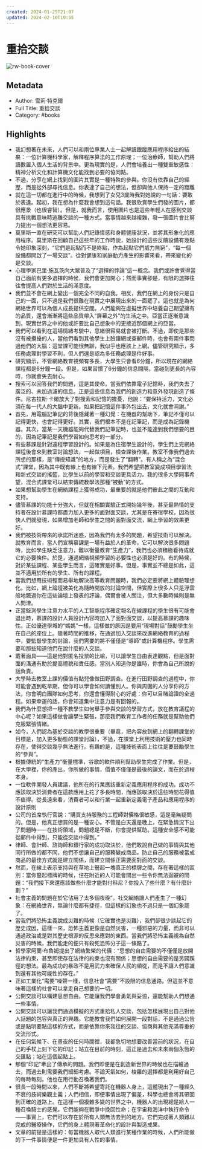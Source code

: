 ```yaml
---
created: 2024-01-25T21:07
updated: 2024-02-10T10:55
---
```

# 重拾交談

![rw-book-cover](https://readwise-assets.s3.amazonaws.com/static/images/article3.5c705a01b476.png)

## Metadata
- Author: 雪莉·特克爾
- Full Title: 重拾交談
- Category: #books

## Highlights
- 我幻想著在未來，人們可以和兩位專業人士一起解讀跟蹤應用程序給出的結果：一位計算機科學家，解釋程序算法的工作原理；一位治療師，幫助人們將讀數置入個人生活的背景中。更為現實的是，人們會培養出一種雙重敏感性：精神分析文化和計算機文化能找到必要的協同點。
- 不過，分享在網上找到的圖片其實是一種特殊的參與。你沒有依靠自己的經歷，而是從外部尋找信息。你表達了自己的想法，但卻與他人保持一定的距離
- 就在這一切都在進行中的時候，我想到了女兒3歲時我對她說的一句話：要敢於表達。起初，我在想為什麼我會想到這句話。我很欣賞學生們發的圖片，都很應景（也很睿智）。但是，就我而言，使用圖片也是這些年輕人在感到交談具有挑戰意味時逃離交談的一種方式。當事情越來越複雜，發一張圖片會比努力提出一個想法更容易。
- 莫里斯一直在研究可以幫助人們記錄情感和身體健康狀況，並將其形象化的應用程序。莫里斯在回顧自己這些年的工作時說，她設計的這些反饋設備有幾點令她印象深刻，“它們是起點而不是終點，作為起點它們威力無窮”，“每一個設備都開啟了一場交談”。從對健康和家庭動力產生的影響來看，帶來變化的是交談。
- 心理學家巴里·施瓦茨向大眾普及了“選擇的悖論”這一概念。我們或許會覺得當自己面前有更多選擇的時候，我們會更加開心；然而事實卻是，有限的選擇往往會提高人們對於生活的滿意度。
- 我們並不會在網上變出一個完全不同的自我。相反，我們在網上的身份只是自己的一面，只不過是我們很難在現實之中展現出來的一面罷了。這也就是為何網絡世界可以為個人成長提供空間。人們能夠在虛擬世界中培養自己期望擁有的品質，還會漸漸將這些品質帶入“屏幕之外”的生活之中。亞當正逐漸意識到，現實世界之中的他或許要比自己想象中的更接近那個網上的亞當。
- 我們可以看到在這場情緒考驗中，思緒很容易就會被打斷。不過，即使是那些沒有被攪擾的人，當他們看到其他學生上臉譜網或查郵件時，也會有兩件事閃過他們的大腦：這堂課可能很無聊，我似乎也應該上上網。儘管研究顯示，多任務處理對學習不利，但人們還是認為多任務處理是件好事。
- 研究顯示，不管網絡教育視頻有多長，大學生只會看6分鐘，所以現在的網絡課程都是6分鐘一段。但是，如果習慣了6分鐘的信息間隔，當碰到更長的內容時，你就會失去耐心。
- 搜索可以回答我們的問題，這是其使命。當我們依靠電子記憶時，我們失去了廣泛的、未加過濾的信息。正是這些信息為我們的創造力和意外發現創造了條件。尼古拉斯·卡爾放大了對搜索和記憶的擔憂，他說：“要保持活力，文化必須在每一代人的大腦中更新。如果把記憶這件事外包出去，文化就會凋謝。”
- 首先，用電腦記筆記的背後隱藏著一種幻覺：在機器的幫助下，筆記不僅可以記得更快，也會記得更好。其實，我們根本不是在記筆記，而是成為記錄機器。其次，當某一天機器能夠代替我們記筆記時，也並不能達到我們想要的目的，因為記筆記是我們學習如何思考的一部分。
- 有些慕課是針對遠程學習設計的。如果是為住宿學生設計的，學生們上完網絡課程後會來到教室討論想法，一起做項目，檢查課後作業。教室不像我們過去所想的那樣，是“傳授知識”的地方，而是發生了“翻轉”。有人稱之為“混合式”課堂，因為其中既有線上也有線下元素。我們希望把教室變成項目學習法和新式交談的搖籃，比學生以前的學習和交談更具活力。我的很多大學同事希望，混合式課堂可以結束傳統教學法那種“被動”的方式。
- 如果想幫助學生在網絡課程上獲得成功，最重要的就是他們彼此之間的互動和支持。
- 儘管慕課的功能十分強大，但就在相關實驗正式開始幾年後，甚至最熱情的支持者在設計慕課時都盡力加入更多的面對面交談，尤其是在寄宿學校，因為很快人們就發現，如果增加老師和學生之間的面對面交流，網上學習的效果更好。
- 我們被技術帶來的承諾所迷惑，因為我們有太多的問題，希望技術可以解決。就教育而言，當人們宣稱慕課是一場有益於人的革命，它可以解決很多問題時，比如學生缺乏注意力，難以衡量教育“生產力”，我們也必須積極看待成就它的必要條件。於是，通過網絡視頻學習的必要性也必須是好的。有的時候，對於某些課程、某些學生而言，這確實是好事。但是，事實並不總是如此，這並不適用於所有的學生、所有的課程。
- 當我們想用技術輕而易舉地解決高等教育問題時，我們必定要將網上體驗理想化。比如，網上論壇被美化為隨時開放的討論空間，但實際上很多人只是浮雲般地飄過你在這些論壇上發表的評論，偶爾會被人關注，但大多數時候則是無人問津。
- 正當監測學生注意力水平的人工智能程序確定報名在線課程的學生很有可能會退出時，慕課的設計人員設計內容時加入了面對面交談，以提高慕課的趣味性。正如優達學城的“媽媽”一樣，這樣做的原因是要用“現場對話”鼓勵學生坐在自己的座位上。隨著時間的推移，在通過加入交談來改進網絡教育的過程中，要監督學生的討論，我們需要的將不僅僅是“導師”或計算機程序。學生需要和那些知道他們在說什麼的人交談。
- 戴著面具——這是他對匿名投票的比喻，可以讓學生自由表達觀點，但是面對面的溝通有助於提高禮貌和責任感。當別人知道你是誰時，你會為自己所說的話負責。
- 大學時去教室上課的價值有點兒像做田野調查。在進行田野調查的過程中，你可能會遇到乾旱期，但你可以學會如何讀懂別人。你與周圍的人分享你的方法，你會明白團隊如何思考，你還會懂得耐心的好處：你可以目睹論證的全過程。如果幸運的話，你會知道集中注意力是有回報的。
- 我們為什麼想把一種不教學生如何舉手參與交談的學習方式，放在教育議程的中心呢？如果這樣做會讓學生緊張，那麼我們教育工作者的任務就是幫助他們克服緊張情緒。
- 如今，人們認為基於交談的教學很重要（畢竟，把內容放到網上的翻轉課堂的目標是，加入更多動態的課堂討論），不過，在課堂上利用技術的壓力也同時存在，使得交談幾乎無法進行。有趣的是，這種技術表面上往往是要鼓勵學生的“參與”。
- 根據傳統的“生產力”衡量標準，谷歌的軟件順利幫助學生完成了作業。但是，在大學裡，你的產出，你所做的事情，價值不僅僅是最後的論文，而在於過程本身。
- 一位軟件開發人員建議，他所在的行業應該重新定義應用程序的成功。成功不應該取決於消費者在這款應用上花了多長時間，而應該取決於這些時間花得值不值得。從長遠來看，消費者可以和行業一起重新定義電子產品和應用程序的設計原則
- 公司的首席執行官說：“購買支持服務的工程師對價格很敏感，這是毫無疑問的。但是，他真正想買的是一種安心。不管是白天還是晚上，在緊急情況下出了問題時——在技術領域，問題總是不斷，你會提供幫助。這種安全感不可能從郵件中得到，只能從交談中得到。”
- 律師、會計師、諮詢師和銀行家的成功取決於，他們敢說自己做的事情與其他同行所做的都不同，他們不想讓自己的服務變成商品。防止自己的服務被當成商品的最佳方式就是建立關係，而建立關係正需要面對面的交談。
- 然而，在線上表示支持與在草地上豎起一塊真正的標牌之間，存在著這樣的區別：當你豎起標牌的時候，住在附近的人可能會問出一些令你無法迴避的問題：“我們接下來還應該做些什麼才能對付科尼？你投入了些什麼？有什麼計劃？”
- 社會主義的問題在於它佔用了太多個夜晚”。社交網絡讓人們產生了一種幻象：在網絡世界，無論什麼都有捷徑，但這樣的幻象也不過只是一個幻象罷了。
- 當我們將恐怖主義說成災難的時候（它確實也是災難），我們卻很少談起它的歷史成因，這樣一來，恐怖主義更像是自然災害，一種邪惡的力量，而非可以通過政治或是對其歷史根源的反思來應對的東西。當我們將恐怖主義視為自然災害的時候，我們能走的便只有殺死恐怖分子這一條路了。
- 哲學家阿蘭·布魯姆提出了網絡繁榮的代價：“思想的自由需要的不僅僅是放開法律約束，甚至即使存在法律的約束也沒有關係；思想的自由需要的是另闢蹊徑的想法。最為成功的暴政不是用武力來確保人民的順從，而是不讓人們意識到還有其他可能性的存在。”
- 正如工業化“需要”噪聲一樣，信息社會“需要”不設限的信息通路。但這並不意味著這樣的社會可以拿走自己想要的一切。
- 公開交談可以構建思想自由。它能讓我們學會勇氣與妥協，還能幫助人們想通一些事情。
- 公開交談可以讓我們通過模擬的方式重拾私人交談，包括怎樣展現出自己對他人話題的包容與真正的興趣。它能教會我們如何展開一段對話，不是通過公告或是點明要點這樣的方式，而是依靠你來我往的交談、協商與其他充滿尊重的交流形式。
- 在任何氣候下、在晝夜的任何時間裡，我都急切地想要改善當前的狀況，在自己的手杖上刻下它的印記；站立在目前的時刻，這正是過去和未來兩個永恆的交匯點；站在這個起點上。
- 那個“印記”牽出了傳承的問題。我們即便是在創造新世界的時候也在描繪過去，而過去則需要我們細細考慮。不論天氣如何，梭羅的選擇都是利用好自己的每時每刻。他也在用行動召喚著我們。
- 很長一段時間以來，人們不斷將希望寄託在機器人身上，這體現出了一種經久不衰的技術樂觀主義；人們相信，即便事情出現了偏差，科學也總會將其帶回到正確的道路上。在這樣一個複雜多變的世界之中，機器人的出現總是給人一種召喚騎士的感覺。它們能夠在戰爭中挽回性命；在宇宙和海洋中執行命令——事實上，它們可以存在於所有人類無法去到的地方。它們完成著人類難以完成的醫療操作，它們的身上體現著革命化的設計與製造成果。
- 文章的前提是這樣的：每當機器人取代人類進行某種作業的時候，人們所能做的下一件事情便是一件更加具有人性的事情。
